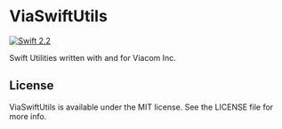 # ViaSwiftUtils

[![Swift 2.2](https://img.shields.io/badge/Swift-2.2-orange.svg?style=flat)](https://swift.org/)


Swift Utilities written with and for Viacom Inc.

## License

ViaSwiftUtils is available under the MIT license. See the LICENSE file for more info.
